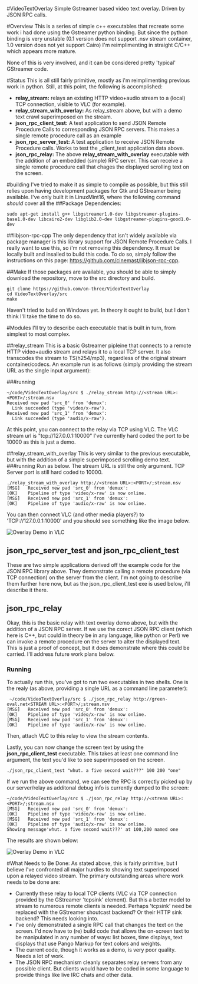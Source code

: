 #VideoTextOverlay
Simple Gstreamer based video text overlay. Driven by JSON RPC calls.


#Overview
This is a series of simple c++ executables that recreate some work i had done using the Gstreamer python binding. But since the python binding is very unstable (0.1 version does not support .nsv stream container, 1.0 version does not yet support Cairo) I'm reimplimenting in straight C/C++ which appears more mature.

None of this is very involved, and it can be considered pretty 'typical' GStreamer code.

#Status
This is all still fairly primitive, mostly as i'm reimplimenting previous work in python. Still, at this point, the following is accomplished:
* **relay_stream:** relays an existing HTTP video+audio stream to a (local) TCP connection, visible to VLC (for example).
* **relay_stream_with_overlay:** As relay_stream above, but with a demo text crawl superimposed on the stream.
* **json_rpc_client_test:** A test application to send JSON Remote Procedure Calls to corresponding JSON RPC servers. This makes a single remote procedure call as an example
* **json_rpc_server_test:** A test application to receive JSON Remote Procedure calls. Works to test the _client_test application data above.
* **json_rpc_relay:** The above **relay_stream_with_overlay** executable with the addition of an embedded (simple) RPC server. This can receive a single remote procedure call that chages the displayed scrolling text on the screen.

#building
I've tried to make it as simple to compile as possible, but this still relies upon having development packages for Gtk and GStreamer being available. I've only built it in LinuxMint16, where the following command _should_ cover all the ##Package Dependencies:

```
sudo apt-get install g++ libgstreamer1.0-dev libgstreamer-plugins-base1.0-dev libcairo2-dev libglib2.0-dev libgstreamer-plugins-good1.0-dev
```

##libjson-rpc-cpp
The only dependency that isn't widely available via package manager is this library support for JSON Remote Procedure Calls. I really want to use this, so i'm not removing this dependency. It must be locally built and insalled to build this code.
To do so, simply follow the instructions on this page: https://github.com/cinemast/libjson-rpc-cpp.

##Make
If those packages are available, you should be able to simply download the repository, move to the src directory and build.

```
git clone https://github.com/on-three/VideoTextOverlay
cd VideoTextOverlay/src
make
```

Haven't tried to build on Windows yet. In theory it ought to build, but I don't think I'll take the time to do so.

#Modules
I'll try to describe each executable that is built in turn, from simplest to most complex.

##relay_stream
This is a basic Gstreamer pipleine that connects to a remote HTTP video+audio stream and relays it to a local TCP server. It also transcodes the stream to TS(h254/mp3), regardless of the original stream container/codecs. An example run is as follows (simply providing the stream URL as the single input argument):


###running
```
~/code/VideoTextOverlay/src $ ./relay_stream http://<stream URL>:<PORT>/;stream.nsv
Received new pad 'src_0' from 'demux':
  Link succeeded (type 'video/x-raw').
Received new pad 'src_1' from 'demux':
  Link succeeded (type 'audio/x-raw').
```
At this point, you can connect to the relay via TCP using VLC. The VLC stream url is "tcp://127.0.0.1:10000"
I've currently hard coded the port to be 10000 as this is just a demo.

##relay_stream_with_overlay
  This is very similar to the previous executable, but with the addition of a simple superimposed scrolling demo text.
###running
Run as below. The stream URL is still the only argument. TCP Server port is still hard coded to 10000.
```
./relay_stream_with_overlay http://<stream URL>:<PORT>/;stream.nsv
[MSG]	Received new pad 'src_0' from 'demux':
[OK]	Pipeline of type 'video/x-raw' is now online.
[MSG]	Received new pad 'src_1' from 'demux':
[OK]	Pipeline of type 'audio/x-raw' is now online.

```
You can then connect VLC (and other media players?) to 'TCP://127.0.0.1:10000' and you should see something like the image below.

![Overlay Demo in VLC](https://github.com/on-three/VideoTextOverlay/blob/master/img/Screenshot%20from%202014-04-28%2018:49:00.png?raw=true)


## json_rpc_server_test and json_rpc_client_test
These are two simple applications derived off the example code for the JSON RPC library above. They demonstrate calling a remote procedure (via TCP connection) on the server from the client.
I'm not going to describe them further here now, but as the json_rpc_client_test exe is used below, i'll describe it there.

## json_rpc_relay
Okay, this is the basic relay with text overlay demo above, but with the addition of a JSON RPC server. If we use the corect JSON RPC client (which here is C++, but could in theory be in any language, like python or Perl) we can invoke a remote procedure on the server to alter the displayed text.
This is just a proof of concept, but it does demonstrate where this could be carried. I'll address future work plans below.

### Running
To actually run this, you've got to run two executables in two shells. One is the realy (as above, providing a single URL as a command line parameter):

```
 ~/code/VideoTextOverlay/src $ ./json_rpc_relay http://green-oval.net<STREAM URL>:<PORT>/;stream.nsv
[MSG]	Received new pad 'src_0' from 'demux':
[OK]	Pipeline of type 'video/x-raw' is now online.
[MSG]	Received new pad 'src_1' from 'demux':
[OK]	Pipeline of type 'audio/x-raw' is now online.

```
Then, attach VLC to this relay to view the stream contents.

Lastly, you can now change the screen text by using the **json_rpc_client_test** executable. This takes at least one command line argument, the text you'd like to see superimposed on the screen.
```
./json_rpc_client_test "whut. a five second wait???" 100 200 "one"
```

If we run the above command, we can see the RPC is correctly picked up by our server/relay as additonal debug info is currently dumped to the screen:
```
~/code/VideoTextOverlay/src $ ./json_rpc_relay http://<stream URL>:<PORT>/;stream.nsv
[MSG]	Received new pad 'src_0' from 'demux':
[OK]	Pipeline of type 'video/x-raw' is now online.
[MSG]	Received new pad 'src_1' from 'demux':
[OK]	Pipeline of type 'audio/x-raw' is now online.
Showing message'whut. a five second wait???' at 100,200 named one
```
The results are shown below:

![Overlay Demo in VLC](https://github.com/on-three/VideoTextOverlay/blob/master/img/Screenshot%20from%202014-04-28%2019:57:16.png?raw=true)

#What Needs to Be Done:
As stated above, this is fairly primitive, but I believe I've confronted all major hurdles to showing text superimposed upon a relayed video stream.
The primary outstanding areas where work needs to be done are:
* Currently these relay to local TCP clients (VLC via TCP connection provided by the GStreamer 'tcpsink' element). But this a better model to stream to numerous remote clients is needed. Perhaps 'tcpsink' need be replaced with the GStreamer shoutcast backend? Or their HTTP sink backend? This needs looking into.
* I've only demonstrated a single RPC call that changes the text on the screen. I'd now have to (re) build code that allows the on-screen text to be manipulated in any number of ways: list boxes, time displays, text displays that use Pango Markup for text colors and weights.
* The current code, though it works as a demo, is very poor quality. Needs a lot of work.
* The JSON RPC mechanism cleanly separates relay servers from any possible client. But clients would have to be coded in some language to provide things like live IRC chats and other data.

